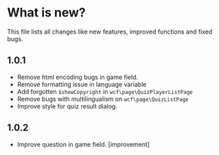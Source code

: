 # What is new?
This file lists all changes like new features, improved functions and fixed bugs.

## 1.0.1
 - Remove html encoding bugs in game field.
 - Remove formatting issue in language variable
 - Add forgotten ``$showCopyright`` in ``wcf\page\QuizPlayerListPage``
 - Remove bugs with multilingualism on ``wcf\page\QuizListPage``
 - Improve style for quiz result dialog.

## 1.0.2
 - Improve question in game field. [improvement]